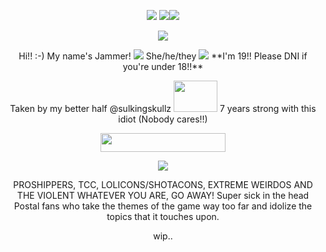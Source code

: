 <p align="center"><img src="https://64.media.tumblr.com/1d642ee1380335146fc4768f941b6852/76a41a0dc2177ee1-6d/s250x400/f8b0bbb26fc913ed9d2ec57b50bc5abb782b455f.gifv"> <img src="https://64.media.tumblr.com/38f60385954ef8f8974a9f6d37d78ca0/0c97c6aa4a85d3dd-2f/s250x400/57dcaa9d031006f2c9ef8746d46f2bce7a338332.gifv"><img src="https://64.media.tumblr.com/8dda64b0e94d450bad5728a7c37b80a4/76a41a0dc2177ee1-59/s250x400/31be359c63b24649bceebc4e457fd565986b6bfc.gifv">
<p align="center"><img src="https://64.media.tumblr.com/97731e43f413864fdb593e53f426c6db/6840813172c138c3-3b/s1280x1920/5ddcf0d5464eae5d515a0cb49616302325cbc8ae.gifv">

<p align="center"> Hi!! :-) My name's Jammer! <img src="https://64.media.tumblr.com/02043487576c667fcfcce45c08ab5ffb/95a38f33f8550838-0a/s75x75_c1/49924b4afedea3bcb986e1cb1aa77d0906b76cba.gifv"> She/he/they <img src="https://64.media.tumblr.com/1001e5f8f39b0887c9fbba8fc7f16273/95a38f33f8550838-eb/s75x75_c1/3bae741da53000a06e38aad2967d4f1d4e7fd014.gifv"> **I'm 19!! Please DNI if you're under 18!!**
<p align="center"> Taken by my better half @sulkingskullz <img src="https://64.media.tumblr.com/5d6e5db1972d10fb7d4707c72ead9dd0/e5e999bb453b6265-1e/s100x200/a36e9490870cc4b6107214ab83a822d376f4ef83.gifv" width="70" height="50"> 7 years strong with this idiot (Nobody cares!!)
<p align="center"><img src="https://64.media.tumblr.com/66b35ef88df6982f725ae7af3015c5df/fea94a31643442fb-ce/s640x960/349e1afb712390060fd5ecc648824c256d40d499.gifv" width="200" height="30">
<p align="center"><img src="https://64.media.tumblr.com/d4dbde941dc6308c974a0d01ecb16a1b/c2cbf4c21e8cdab2-18/s250x400/a80402b8e9a3c9f62cf76a1e76136e9ee3232a7a.pnj">
<p align="center"> PROSHIPPERS, TCC, LOLICONS/SHOTACONS, EXTREME WEIRDOS AND THE VIOLENT WHATEVER YOU ARE, GO AWAY! Super sick in the head Postal fans who take the themes of the game way too far and idolize the topics that it touches upon.

<div></div>
<p align="center">wip..

